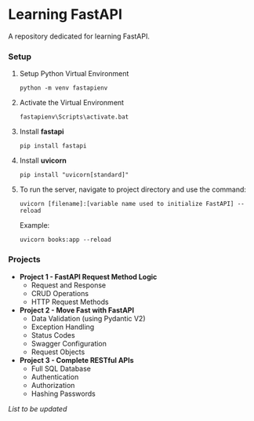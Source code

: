 # Learning FastAPI

A repository dedicated for learning FastAPI.

### Setup

1. Setup Python Virtual Environment

   `python -m venv fastapienv`

2. Activate the Virtual Environment

   `fastapienv\Scripts\activate.bat`

3. Install **fastapi**

   `pip install fastapi`

4. Install **uvicorn**

   `pip install "uvicorn[standard]"`

5. To run the server, navigate to project directory and use the command:

   `uvicorn [filename]:[variable name used to initialize FastAPI] --reload`

   Example:

   `uvicorn books:app --reload`

### Projects

- **Project 1 - FastAPI Request Method Logic**
  - Request and Response
  - CRUD Operations
  - HTTP Request Methods
- **Project 2 - Move Fast with FastAPI**
  - Data Validation (using Pydantic V2)
  - Exception Handling
  - Status Codes
  - Swagger Configuration
  - Request Objects
- **Project 3 - Complete RESTful APIs**
  - Full SQL Database
  - Authentication
  - Authorization
  - Hashing Passwords

_List to be updated_
